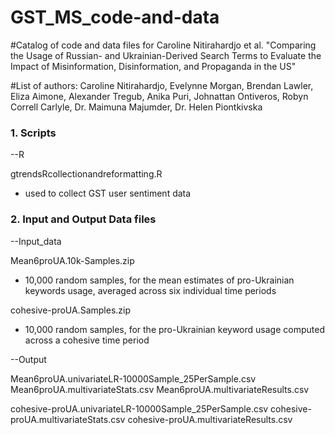 # GST_MS_code-and-data

#Catalog of code and data files for Caroline Nitirahardjo et al. "Comparing the Usage of Russian- and Ukrainian-Derived Search Terms to Evaluate the Impact of Misinformation, Disinformation, and Propaganda in the US"

#List of authors: Caroline Nitirahardjo, Evelynne Morgan, Brendan Lawler, Eliza Aimone, Alexander Tregub, Anika Puri, Johnattan Ontiveros, Robyn Correll Carlyle, Dr. Maimuna Majumder, Dr. Helen Piontkivska

### 1. Scripts ###

--R

gtrendsRcollectionandreformatting.R
- used to collect GST user sentiment data

### 2. Input and Output Data files ### 

--Input_data 

Mean6proUA.10k-Samples.zip
- 10,000 random samples, for the mean estimates of pro-Ukrainian keywords usage, averaged across six individual time periods

cohesive-proUA.Samples.zip
- 10,000 random samples, for the pro-Ukrainian keyword usage computed across a cohesive time period 

--Output

Mean6proUA.univariateLR-10000Sample_25PerSample.csv
Mean6proUA.multivariateStats.csv
Mean6proUA.multivariateResults.csv

cohesive-proUA.univariateLR-10000Sample_25PerSample.csv
cohesive-proUA.multivariateStats.csv
cohesive-proUA.multivariateResults.csv
